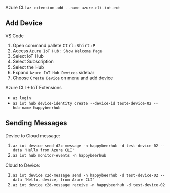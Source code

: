 
Azure CLI
 `az extension add --name azure-cli-iot-ext`

## Add Device

VS Code

1. Open command pallete <kbd>Ctrl</kbd>+<kbd>Shirt</kbd>+<kbd>P</kbd>
2. Access `Azure IoT Hub: Show Welcome Page`
3. Select IoT Hub
4. Select Subscription
5. Select the Hub
6. Expand `Azure IoT Hub Devices` sidebar
7. Choose `Create Device` on menu and add device

Azure CLI + IoT Extensions

* `az login`
* `az iot hub device-identity create --device-id teste-device-02 --hub-name happybeerhub`

## Sending Messages

Device to Cloud message:

1. `az iot device send-d2c-message -n happybeerhub -d test-device-02 --data 'Hello from Azure CLI'`
2. `az iot hub monitor-events -n happybeerhub`

Cloud to Device:

1. `az iot device c2d-message send -n happybeerhub -d test-device-02 --data 'Hello, device, from Azure CLI'`
2. `az iot device c2d-message receive -n happybeerhub -d test-device-02`